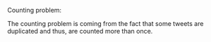 Counting problem:

The counting problem is coming from the fact that some tweets are duplicated and thus, are counted more than once.
